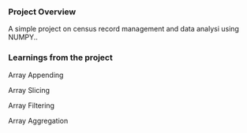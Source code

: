 ### Project Overview

 A simple project on census record management and data analysi using NUMPY..


### Learnings from the project

Array Appending

Array Slicing

Array Filtering

Array Aggregation



